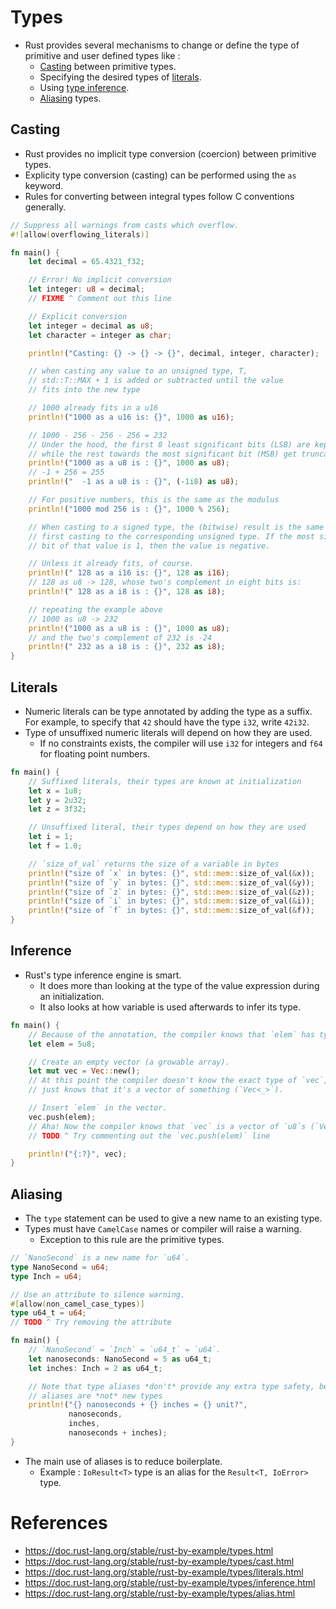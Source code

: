 # Types
* Rust provides several mechanisms to change or define the type of primitive and user defined types like :
	* [Casting](https://github.com/pravsemilo/rust-notes/blob/master/doc.rust-lang.org/Rust_By_Example/Types.md#casting) between primitive types.
	* Specifying the desired types of [literals](https://github.com/pravsemilo/rust-notes/blob/master/doc.rust-lang.org/Rust_By_Example/Types.md#literals).
	* Using [type inference](https://github.com/pravsemilo/rust-notes/blob/master/doc.rust-lang.org/Rust_By_Example/Types.md#inference).
	* [Aliasing](https://github.com/pravsemilo/rust-notes/blob/master/doc.rust-lang.org/Rust_By_Example/Types.md#aliasing) types.
## Casting
* Rust provides no implicit type conversion (coercion) between primitive types.
* Explicity type conversion (casting) can be performed using the `as` keyword.
* Rules for converting between integral types follow C conventions generally.
```rust
// Suppress all warnings from casts which overflow.
#![allow(overflowing_literals)]

fn main() {
    let decimal = 65.4321_f32;

    // Error! No implicit conversion
    let integer: u8 = decimal;
    // FIXME ^ Comment out this line

    // Explicit conversion
    let integer = decimal as u8;
    let character = integer as char;

    println!("Casting: {} -> {} -> {}", decimal, integer, character);

    // when casting any value to an unsigned type, T,
    // std::T::MAX + 1 is added or subtracted until the value
    // fits into the new type

    // 1000 already fits in a u16
    println!("1000 as a u16 is: {}", 1000 as u16);

    // 1000 - 256 - 256 - 256 = 232
    // Under the hood, the first 8 least significant bits (LSB) are kept,
    // while the rest towards the most significant bit (MSB) get truncated.
    println!("1000 as a u8 is : {}", 1000 as u8);
    // -1 + 256 = 255
    println!("  -1 as a u8 is : {}", (-1i8) as u8);

    // For positive numbers, this is the same as the modulus
    println!("1000 mod 256 is : {}", 1000 % 256);

    // When casting to a signed type, the (bitwise) result is the same as
    // first casting to the corresponding unsigned type. If the most significant
    // bit of that value is 1, then the value is negative.

    // Unless it already fits, of course.
    println!(" 128 as a i16 is: {}", 128 as i16);
    // 128 as u8 -> 128, whose two's complement in eight bits is:
    println!(" 128 as a i8 is : {}", 128 as i8);

    // repeating the example above
    // 1000 as u8 -> 232
    println!("1000 as a u8 is : {}", 1000 as u8);
    // and the two's complement of 232 is -24
    println!(" 232 as a i8 is : {}", 232 as i8);
}
```
## Literals
* Numeric literals can be type annotated by adding the type as a suffix. For example, to specify that `42` should have the type `i32`, write `42i32`.
* Type of unsuffixed numeric literals will depend on how they are used.
	* If no constraints exists, the compiler will use `i32` for integers and `f64` for floating point numbers.
```rust
fn main() {
    // Suffixed literals, their types are known at initialization
    let x = 1u8;
    let y = 2u32;
    let z = 3f32;

    // Unsuffixed literal, their types depend on how they are used
    let i = 1;
    let f = 1.0;

    // `size_of_val` returns the size of a variable in bytes
    println!("size of `x` in bytes: {}", std::mem::size_of_val(&x));
    println!("size of `y` in bytes: {}", std::mem::size_of_val(&y));
    println!("size of `z` in bytes: {}", std::mem::size_of_val(&z));
    println!("size of `i` in bytes: {}", std::mem::size_of_val(&i));
    println!("size of `f` in bytes: {}", std::mem::size_of_val(&f));
}
```
## Inference
* Rust's type inference engine is smart.
	* It does more than looking at the type of the value expression during an initialization.
	* It also looks at how variable is used afterwards to infer its type.
```rust
fn main() {
    // Because of the annotation, the compiler knows that `elem` has type u8.
    let elem = 5u8;

    // Create an empty vector (a growable array).
    let mut vec = Vec::new();
    // At this point the compiler doesn't know the exact type of `vec`, it
    // just knows that it's a vector of something (`Vec<_>`).

    // Insert `elem` in the vector.
    vec.push(elem);
    // Aha! Now the compiler knows that `vec` is a vector of `u8`s (`Vec<u8>`)
    // TODO ^ Try commenting out the `vec.push(elem)` line

    println!("{:?}", vec);
}
```
## Aliasing
* The `type` statement can be used to give a new name to an existing type.
* Types must have `CamelCase` names or compiler will raise a warning.
	* Exception to this rule are the primitive types.
```rust
// `NanoSecond` is a new name for `u64`.
type NanoSecond = u64;
type Inch = u64;

// Use an attribute to silence warning.
#[allow(non_camel_case_types)]
type u64_t = u64;
// TODO ^ Try removing the attribute

fn main() {
    // `NanoSecond` = `Inch` = `u64_t` = `u64`.
    let nanoseconds: NanoSecond = 5 as u64_t;
    let inches: Inch = 2 as u64_t;

    // Note that type aliases *don't* provide any extra type safety, because
    // aliases are *not* new types
    println!("{} nanoseconds + {} inches = {} unit?",
             nanoseconds,
             inches,
             nanoseconds + inches);
}
```
* The main use of aliases is to reduce boilerplate.
	* Example : `IoResult<T>` type is an alias for the `Result<T, IoError>` type.
# References
* https://doc.rust-lang.org/stable/rust-by-example/types.html
* https://doc.rust-lang.org/stable/rust-by-example/types/cast.html
* https://doc.rust-lang.org/stable/rust-by-example/types/literals.html
* https://doc.rust-lang.org/stable/rust-by-example/types/inference.html
* https://doc.rust-lang.org/stable/rust-by-example/types/alias.html
